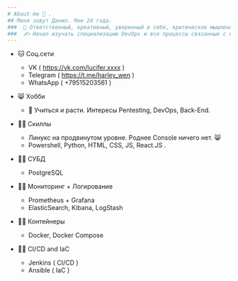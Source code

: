 ```yaml
---
# About me 👋 . 
## Меня зовут Данил. Мне 24 года. 
###  🧐 Ответственный, креативный, уверенный в себе, критическое мышление. 
###  ✍ Начал изучать специализацию DevOps и все процессы связанные с ней.
---
```


- 🐱 Соц.сети
  - VK ( https://vk.com/lucifer.xxxx )
  - Telegram ( https://t.me/harley_wen )
  - WhatsApp ( +79515203561 )
- 😸 Хобби
  - 👾 Учиться и расти. Интересы Pentesting, DevOps, Back-End.

- 🧑‍💻 Скиллы
  - Линукс на продвинутом уровне. Роднее Console ничего нет. 😸
  - Powershell, Python, HTML, CSS, JS, React.JS .
- 🧑‍💻 СУБД
  - PostgreSQL
- 🧑‍💻 Мониторинг + Логирование
  - Prometheus + Grafana
  - ElasticSearch, Kibana, LogStash
- 🧑‍💻 Контейнеры
  - Docker, Docker Compose
- 🧑‍💻 CI/CD and IaC
  - Jenkins ( CI/CD )
  - Ansible ( IaC )


